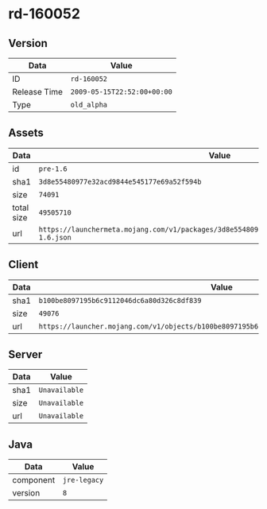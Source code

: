 # rd-160052

## Version

|**Data**        | **Value**                 |
|----------------|-------------------------|
| ID   | ```rd-160052```   |
| Release Time   | ```2009-05-15T22:52:00+00:00```   |
| Type   | ```old_alpha```   |

## Assets

|**Data**        | **Value**                 |
|----------------|-------------------------|
| id   | ```pre-1.6```   |
| sha1   | ```3d8e55480977e32acd9844e545177e69a52f594b```   |
| size   | ```74091```   |
| total size  | ```49505710```  |
| url       | ```https://launchermeta.mojang.com/v1/packages/3d8e55480977e32acd9844e545177e69a52f594b/pre-1.6.json``` |

## Client

|**Data**        | **Value**                 |
|----------------|-------------------------|
| sha1   | ```b100be8097195b6c9112046dc6a80d326c8df839```   |
| size   | ```49076```   |
| url       | ```https://launcher.mojang.com/v1/objects/b100be8097195b6c9112046dc6a80d326c8df839/client.jar``` |

## Server

|**Data**        | **Value**                 |
|----------------|-------------------------|
| sha1   | ```Unavailable```   |
| size   | ```Unavailable```   |
| url       | ```Unavailable``` |

## Java

|**Data**        | **Value**                 |
|----------------|-------------------------|
| component   | ```jre-legacy```   |
| version   | ```8```   |